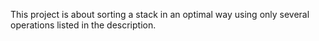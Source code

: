 This project is about sorting a stack in an optimal way using only several operations listed in the description.
